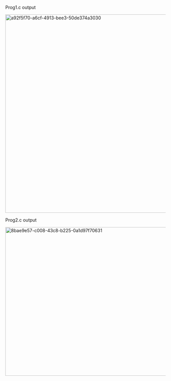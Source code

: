 Prog1.c output

<img width="1225" height="623" alt="a92f5f70-a6cf-4913-bee3-50de374a3030" src="https://github.com/user-attachments/assets/f53c2781-e73a-40e4-9fea-a1e81642ddf6" />



Prog2.c output

<img width="855" height="467" alt="8bae9e57-c008-43c8-b225-0a1d97f70631" src="https://github.com/user-attachments/assets/1056f315-cc3e-4b90-a4b5-970c3e6a5277" />
